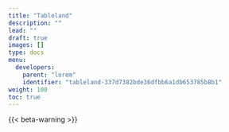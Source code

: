 ```yaml
---
title: "Tableland"
description: ""
lead: ""
draft: true
images: []
type: docs
menu:
  developers:
    parent: "lorem"
    identifier: "tableland-337d7382bde36dfbb6a1db653785b8b1"
weight: 100
toc: true
---
```


{{< beta-warning >}}
